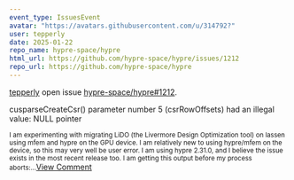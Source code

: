 ```yaml
---
event_type: IssuesEvent
avatar: "https://avatars.githubusercontent.com/u/314792?"
user: tepperly
date: 2025-01-22
repo_name: hypre-space/hypre
html_url: https://github.com/hypre-space/hypre/issues/1212
repo_url: https://github.com/hypre-space/hypre
---
```


<a href='https://github.com/tepperly' target='_blank'>tepperly</a> open issue <a href='https://github.com/hypre-space/hypre/issues/1212' target='_blank'>hypre-space/hypre#1212</a>.

<p>cusparseCreateCsr() parameter number 5 (csrRowOffsets) had an illegal value: NULL pointer</p><small>I am experimenting with migrating LiDO (the Livermore Design Optimization tool) on lassen using mfem and hypre on the GPU device. I am relatively new to using hypre/mfem on the device, so this may very well be user error. I am using hypre 2.31.0, and I believe the issue exists in the most recent release too. I am getting this output before my process aborts:...</small><a href='https://github.com/hypre-space/hypre/issues/1212' target='_blank'>View Comment</a>